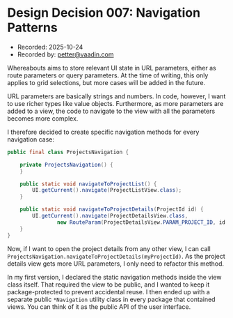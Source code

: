 # Design Decision 007: Navigation Patterns

* Recorded: 2025-10-24
* Recorded by: <petter@vaadin.com>

Whereabouts aims to store relevant UI state in URL parameters, either as route parameters or query parameters. At the
time of writing, this only applies to grid selections, but more cases will be added in the future.

URL parameters are basically strings and numbers. In code, however, I want to use richer types like value objects.
Furthermore, as more parameters are added to a view, the code to navigate to the view with all the parameters becomes
more complex.

I therefore decided to create specific navigation methods for every navigation case:

```java
public final class ProjectsNavigation {

    private ProjectsNavigation() {
    }

    public static void navigateToProjectList() {
        UI.getCurrent().navigate(ProjectListView.class);
    }

    public static void navigateToProjectDetails(ProjectId id) {
        UI.getCurrent().navigate(ProjectDetailsView.class,
                new RouteParam(ProjectDetailsView.PARAM_PROJECT_ID, id.toLong()));
    }
}
```

Now, if I want to open the project details from any other view, I can call
`ProjectsNavigation.navigateToProjectDetails(myProjectId)`. As the project details view gets more URL parameters, I
only need to refactor this method.

In my first version, I declared the static navigation methods inside the view class itself. That required the view to be
public, and I wanted to keep it package-protected to prevent accidental reuse. I then ended up with a separate
public `*Navigation` utility class in every package that contained views. You can think of it as the public API of the
user interface.
